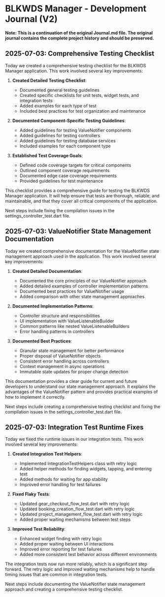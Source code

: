 # BLKWDS Manager - Development Journal (V2)

**Note: This is a continuation of the original Journal.md file. The original journal contains the complete project history and should be preserved.**

## 2025-07-03: Comprehensive Testing Checklist

Today we created a comprehensive testing checklist for the BLKWDS Manager application. This work involved several key improvements:

1. **Created Detailed Testing Checklist**:
   - Documented general testing guidelines
   - Created specific checklists for unit tests, widget tests, and integration tests
   - Added examples for each type of test
   - Included best practices for test organization and maintenance

2. **Documented Component-Specific Testing Guidelines**:
   - Added guidelines for testing ValueNotifier components
   - Added guidelines for testing controllers
   - Added guidelines for testing database services
   - Included examples for each component type

3. **Established Test Coverage Goals**:
   - Defined code coverage targets for critical components
   - Outlined component coverage requirements
   - Documented edge case coverage requirements
   - Provided guidelines for test maintenance

This checklist provides a comprehensive guide for testing the BLKWDS Manager application. It will help ensure that tests are thorough, reliable, and maintainable, and that they cover all critical components of the application.

Next steps include fixing the compilation issues in the settings_controller_test.dart file.

## 2025-07-03: ValueNotifier State Management Documentation

Today we created comprehensive documentation for the ValueNotifier state management approach used in the application. This work involved several key improvements:

1. **Created Detailed Documentation**:
   - Documented the core principles of our ValueNotifier approach
   - Added detailed examples of controller implementation patterns
   - Documented best practices for ValueNotifier usage
   - Added comparison with other state management approaches

2. **Documented Implementation Patterns**:
   - Controller structure and responsibilities
   - UI implementation with ValueListenableBuilder
   - Common patterns like nested ValueListenableBuilders
   - Error handling patterns in controllers

3. **Documented Best Practices**:
   - Granular state management for better performance
   - Proper disposal of ValueNotifier objects
   - Consistent error handling across controllers
   - Context management in async operations
   - Immutable state updates for proper change detection

This documentation provides a clear guide for current and future developers to understand our state management approach. It explains the advantages of the ValueNotifier pattern and provides practical examples of how to implement it correctly.

Next steps include creating a comprehensive testing checklist and fixing the compilation issues in the settings_controller_test.dart file.

## 2025-07-03: Integration Test Runtime Fixes

Today we fixed the runtime issues in our integration tests. This work involved several key improvements:

1. **Created Integration Test Helpers**:
   - Implemented IntegrationTestHelpers class with retry logic
   - Added helper methods for finding widgets, tapping, and entering text
   - Added methods for waiting for app stability
   - Improved error handling for test failures

2. **Fixed Flaky Tests**:
   - Updated gear_checkout_flow_test.dart with retry logic
   - Updated booking_creation_flow_test.dart with retry logic
   - Updated project_management_flow_test.dart with retry logic
   - Added proper waiting mechanisms between test steps

3. **Improved Test Reliability**:
   - Enhanced widget finding with retry logic
   - Added proper waiting between UI interactions
   - Improved error reporting for test failures
   - Added more consistent test behavior across different environments

The integration tests now run more reliably, which is a significant step forward. The retry logic and improved waiting mechanisms help to handle timing issues that are common in integration tests.

Next steps include documenting the ValueNotifier state management approach and creating a comprehensive testing checklist.
